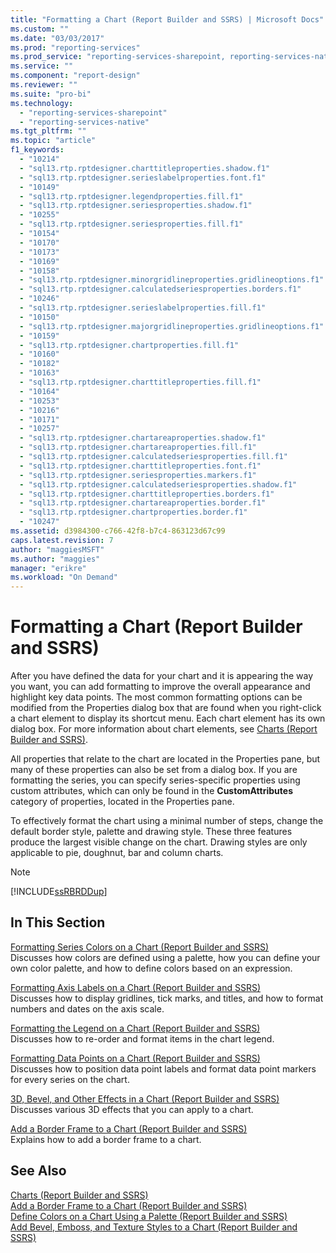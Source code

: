 ```yaml
---
title: "Formatting a Chart (Report Builder and SSRS) | Microsoft Docs"
ms.custom: ""
ms.date: "03/03/2017"
ms.prod: "reporting-services"
ms.prod_service: "reporting-services-sharepoint, reporting-services-native"
ms.service: ""
ms.component: "report-design"
ms.reviewer: ""
ms.suite: "pro-bi"
ms.technology: 
  - "reporting-services-sharepoint"
  - "reporting-services-native"
ms.tgt_pltfrm: ""
ms.topic: "article"
f1_keywords: 
  - "10214"
  - "sql13.rtp.rptdesigner.charttitleproperties.shadow.f1"
  - "sql13.rtp.rptdesigner.serieslabelproperties.font.f1"
  - "10149"
  - "sql13.rtp.rptdesigner.legendproperties.fill.f1"
  - "sql13.rtp.rptdesigner.seriesproperties.shadow.f1"
  - "10255"
  - "sql13.rtp.rptdesigner.seriesproperties.fill.f1"
  - "10154"
  - "10170"
  - "10173"
  - "10169"
  - "10158"
  - "sql13.rtp.rptdesigner.minorgridlineproperties.gridlineoptions.f1"
  - "sql13.rtp.rptdesigner.calculatedseriesproperties.borders.f1"
  - "10246"
  - "sql13.rtp.rptdesigner.serieslabelproperties.fill.f1"
  - "10150"
  - "sql13.rtp.rptdesigner.majorgridlineproperties.gridlineoptions.f1"
  - "10159"
  - "sql13.rtp.rptdesigner.chartproperties.fill.f1"
  - "10160"
  - "10182"
  - "10163"
  - "sql13.rtp.rptdesigner.charttitleproperties.fill.f1"
  - "10164"
  - "10253"
  - "10216"
  - "10171"
  - "10257"
  - "sql13.rtp.rptdesigner.chartareaproperties.shadow.f1"
  - "sql13.rtp.rptdesigner.chartareaproperties.fill.f1"
  - "sql13.rtp.rptdesigner.calculatedseriesproperties.fill.f1"
  - "sql13.rtp.rptdesigner.charttitleproperties.font.f1"
  - "sql13.rtp.rptdesigner.seriesproperties.markers.f1"
  - "sql13.rtp.rptdesigner.calculatedseriesproperties.shadow.f1"
  - "sql13.rtp.rptdesigner.charttitleproperties.borders.f1"
  - "sql13.rtp.rptdesigner.chartareaproperties.border.f1"
  - "sql13.rtp.rptdesigner.chartproperties.border.f1"
  - "10247"
ms.assetid: d3984300-c766-42f8-b7c4-863123d67c99
caps.latest.revision: 7
author: "maggiesMSFT"
ms.author: "maggies"
manager: "erikre"
ms.workload: "On Demand"
---
```

# Formatting a Chart (Report Builder and SSRS)
  After you have defined the data for your chart and it is appearing the way you want, you can add formatting to improve the overall appearance and highlight key data points. The most common formatting options can be modified from the Properties dialog box that are found when you right-click a chart element to display its shortcut menu. Each chart element has its own dialog box. For more information about chart elements, see [Charts &#40;Report Builder and SSRS&#41;](../../reporting-services/report-design/charts-report-builder-and-ssrs.md).  
  
 All properties that relate to the chart are located in the Properties pane, but many of these properties can also be set from a dialog box. If you are formatting the series, you can specify series-specific properties using custom attributes, which can only be found in the **CustomAttributes** category of properties, located in the Properties pane.  
  
 To effectively format the chart using a minimal number of steps, change the default border style, palette and drawing style. These three features produce the largest visible change on the chart. Drawing styles are only applicable to pie, doughnut, bar and column charts.  
  
> [!NOTE]  
>  [!INCLUDE[ssRBRDDup](../../includes/ssrbrddup-md.md)]  
  
## In This Section  
 [Formatting Series Colors on a Chart &#40;Report Builder and SSRS&#41;](../../reporting-services/report-design/formatting-series-colors-on-a-chart-report-builder-and-ssrs.md)  
 Discusses how colors are defined using a palette, how you can define your own color palette, and how to define colors based on an expression.  
  
 [Formatting Axis Labels on a Chart &#40;Report Builder and SSRS&#41;](../../reporting-services/report-design/formatting-axis-labels-on-a-chart-report-builder-and-ssrs.md)  
 Discusses how to display gridlines, tick marks, and titles, and how to format numbers and dates on the axis scale.  
  
 [Formatting the Legend on a Chart &#40;Report Builder and SSRS&#41;](../../reporting-services/report-design/chart-legend-formatting-report-builder.md)  
 Discusses how to re-order and format items in the chart legend.  
  
 [Formatting Data Points on a Chart &#40;Report Builder and SSRS&#41;](../../reporting-services/report-design/formatting-data-points-on-a-chart-report-builder-and-ssrs.md)  
 Discusses how to position data point labels and format data point markers for every series on the chart.  
  
 [3D, Bevel, and Other Effects in a Chart &#40;Report Builder and SSRS&#41;](../../reporting-services/report-design/chart-effects-3d-bevel-and-other-report-builder.md)  
 Discusses various 3D effects that you can apply to a chart.  
  
 [Add a Border Frame to a Chart &#40;Report Builder and SSRS&#41;](../../reporting-services/report-design/add-a-border-frame-to-a-chart-report-builder-and-ssrs.md)  
 Explains how to add a border frame to a chart.  
  
## See Also  
 [Charts &#40;Report Builder and SSRS&#41;](../../reporting-services/report-design/charts-report-builder-and-ssrs.md)   
 [Add a Border Frame to a Chart &#40;Report Builder and SSRS&#41;](../../reporting-services/report-design/add-a-border-frame-to-a-chart-report-builder-and-ssrs.md)   
 [Define Colors on a Chart Using a Palette &#40;Report Builder and SSRS&#41;](../../reporting-services/report-design/define-colors-on-a-chart-using-a-palette-report-builder-and-ssrs.md)   
 [Add Bevel, Emboss, and Texture Styles to a Chart &#40;Report Builder and SSRS&#41;](../../reporting-services/report-design/chart-effects-add-bevel-emboss-or-texture-report-builder.md)  
  
  

